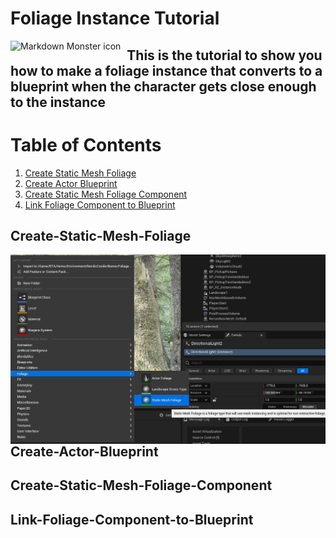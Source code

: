 # Foliage Instance Tutorial

<img src="header.png"
     alt="Markdown Monster icon"
     style="float: left; margin-right: 10px;" />
     
## This is the tutorial to show you how to make a foliage instance that converts to a blueprint when the character gets close enough to the instance

# Table of Contents
1. [Create Static Mesh Foliage](#Create-Static-Mesh-Foliage)
2. [Create Actor Blueprint](#Create-Actor-Blueprint)
3. [Create Static Mesh Foliage Component](#Create-Static-Mesh-Foliage-Component)
4. [Link Foliage Component to Blueprint](#Link-Foliage-Component-to-Blueprint)


## Create-Static-Mesh-Foliage
<img src="CreateFoliage.png"
     alt="Markdown Monster icon"
     style="float: left; margin-right: 10px;" />
## Create-Actor-Blueprint

## Create-Static-Mesh-Foliage-Component

## Link-Foliage-Component-to-Blueprint
